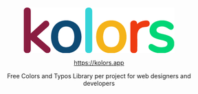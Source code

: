 <p align="center" style="text-align:center; width: 100%"><a align="center" style="text-align:center; width: 100%" href="https://kolors.app" target="_blank"><img align="center" src ="https://github.com/CharlieEtienne/kolors/blob/master/public/kolors-logo-tr-350.png" /></a></p>

<p align="center" style="text-align:center; width: 100%"><a align="center" style="text-align:center; width: 100%" href="https://kolors.app" target="_blank">https://kolors.app</a></p>

<p align="center" style="text-align:center; width: 100%">Free Colors and Typos Library per project for web designers and developers</p>
